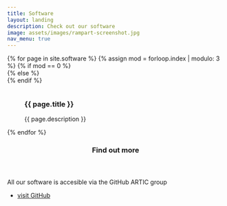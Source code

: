 ```yaml
---
title: Software
layout: landing
description: Check out our software
image: assets/images/rampart-screenshot.jpg
nav_menu: true
---
```


<section id="content" class="spotlights">
	<div class="inner">
		<div class="box alt">
			<div class="row 50% uniform">
				{% for page in site.software %}
				{% assign mod = forloop.index | modulo: 3 %}
				{% if mod == 0 %}
					<div class="4u$"><span class="image fit">
				{% else %}
					<div class="4u"><span class="image fit">
				{% endif %}
					<figure class="imghvr-reveal-right"><img src="{{ page.image }}" alt=""/>
						<figcaption>
							<h3>{{ page.title }}</h3>
							<p>{{ page.description }}</p>
						</figcaption>
						<a href="{{ page.permalink }}"></a>
					</figure>
					</span></div>
				{% endfor %}
			</div>
		</div>
	</div>
	<section>
		<!-- <a href="wp1.html" class="image">
			<img src="assets/images/mantis.jpg" alt="" data-position="center center" />
		</a> -->
		<div class="content">
			<div class="inner">
				<header class="major">
						<h1>Find out more</h1>
				</header>
				<p>All our software is accesible via the GitHub ARTIC group</p>
				<ul class="actions">
					<li><a href="https://github.com/artic-network" class="button">visit GitHub</a></li>
				</ul>
			</div>
		</div>
	</section>
</section>


